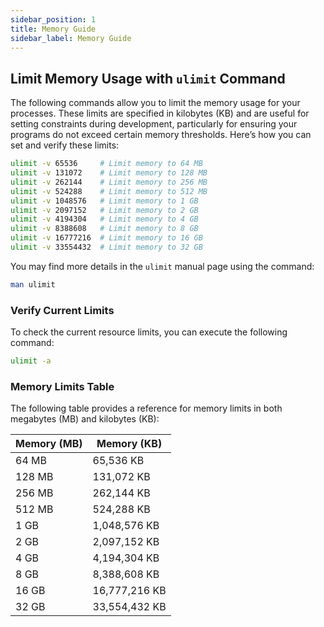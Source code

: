 ```yaml
---
sidebar_position: 1
title: Memory Guide
sidebar_label: Memory Guide
---
```


## Limit Memory Usage with `ulimit` Command

The following commands allow you to limit the memory usage for your processes. These limits are specified in kilobytes (KB) and are useful for setting constraints during development, particularly for ensuring your programs do not exceed certain memory thresholds. Here’s how you can set and verify these limits:

```bash
ulimit -v 65536     # Limit memory to 64 MB
ulimit -v 131072    # Limit memory to 128 MB
ulimit -v 262144    # Limit memory to 256 MB
ulimit -v 524288    # Limit memory to 512 MB
ulimit -v 1048576   # Limit memory to 1 GB
ulimit -v 2097152   # Limit memory to 2 GB
ulimit -v 4194304   # Limit memory to 4 GB
ulimit -v 8388608   # Limit memory to 8 GB
ulimit -v 16777216  # Limit memory to 16 GB
ulimit -v 33554432  # Limit memory to 32 GB
```

You may find more details in the `ulimit` manual page using the command:

```bash
man ulimit
```

### Verify Current Limits

To check the current resource limits, you can execute the following command:

```bash
ulimit -a
```

### Memory Limits Table

The following table provides a reference for memory limits in both megabytes (MB) and kilobytes (KB):

| Memory (MB) | Memory (KB) |
|--------------|--------------|
| 64 MB        | 65,536 KB    |
| 128 MB       | 131,072 KB   |
| 256 MB       | 262,144 KB   |
| 512 MB       | 524,288 KB   |
| 1 GB         | 1,048,576 KB |
| 2 GB         | 2,097,152 KB |
| 4 GB         | 4,194,304 KB |
| 8 GB         | 8,388,608 KB |
| 16 GB        | 16,777,216 KB|
| 32 GB        | 33,554,432 KB|
